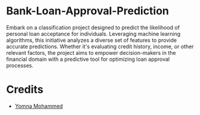 # Bank-Loan-Approval-Prediction
Embark on a classification project designed to predict the likelihood of personal loan acceptance for individuals. Leveraging machine learning algorithms, this initiative analyzes a diverse set of features to provide accurate predictions. Whether it's evaluating credit history, income, or other relevant factors, the project aims to empower decision-makers in the financial domain with a predictive tool for optimizing loan approval processes.
# Credits
- [Yomna Mohammed](https://www.linkedin.com/in/yomna-muhammed-bassam-b964a6270)
